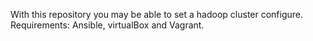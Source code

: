 With this repository you may be able to set a hadoop cluster configure.
Requirements: Ansible, virtualBox and Vagrant.
